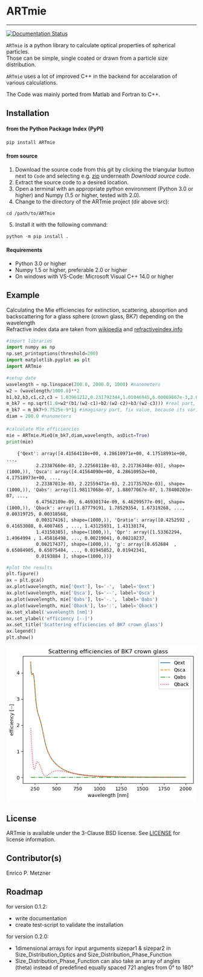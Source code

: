 # ARTmie

---

[![Documentation Status](https://readthedocs.org/projects/ARTmie/badge/?version=latest)](https://artmie.readthedocs.io/en/latest/)

`ARTmie` is a python library to calculate optical properties of spherical particles.<br>
Those can be simple, single coated or drawn from a particle size distribution.<br>

`ARTmie` uses a lot of improved C++ in the backend for accelaration of various calculations.<br>

The Code was mainly ported from Matlab and Fortran to C++.



## Installation

<h4>from the Python Package Index (PyPI)</h4>

```python
pip install ARTmie
```

<h4>from source</h4>

1) Download the source code from this git by clicking the triangular button next to `Code` and selecting e.g. [zip](https://gitlab.kit.edu/enrico.metzner/artmie/-/archive/main/artmie-main.zip) underneath *Download source code*.<br>
2) Extract the source code to a desired location.<br>
3) Open a terminal with an appropriate python environment (Python 3.0 or higher) and Numpy (1.5 or higher, tested with 2.0).<br>
4) Change to the directory of the ARTmie project (dir above src):<br>
```
cd /path/to/ARTmie
```
5) Install it with the following command:<br>
```python
python -m pip install .
```

<h4>Requirements</h4>

- Python 3.0 or higher
- Numpy 1.5 or higher, preferable 2.0 or higher
- On windows with VS-Code: Microsoft Visual C++ 14.0 or higher



## Example

Calculating the Mie efficiencies for extinction, scattering, absoprtion and backscattering for a glass sphere (crown glass, BK7) depending on the wavelength<br>
Refractive index data are taken from [wikipedia](https://en.wikipedia.org/wiki/Sellmeier_equation) and [refractiveindex.info](https://refractiveindex.info/?shelf=3d&book=glass&page=BK7">refractiveindex.info)
<br>

```python
#import libraries
import numpy as np
np.set_printoptions(threshold=200)
import matplotlib.pyplot as plt
import ARTmie
```

```python
#setup date
wavelength = np.linspace(200.0, 2000.0, 1000) #nanometers
w2 = (wavelength/1000.0)**2
b1,b2,b3,c1,c2,c3 = 1.03961212,0.231792344,1.01046945,6.00069867e-3,2.00179144e-2,103.560653
m_bk7 = np.sqrt(1.0+w2*(b1/(w2-c1)+b2/(w2-c2)+b3/(w2-c3))) #real part, from wikipedia (see above)
m_bk7 = m_bk7+9.7525e-9*1j #imaginary part, fix value, because its variability can be neglected (from refractiveindex.info see above)
diam = 200.0 #nanometers

#calculate Mie efficiencies
mie = ARTmie.MieQ(m_bk7,diam,wavelength, asDict=True)
print(mie)
```

```
    {'Qext': array([4.41564110e+00, 4.28610971e+00, 4.17518991e+00, ...,
           2.23387660e-03, 2.22560118e-03, 2.21736348e-03], shape=(1000,)), 'Qsca': array([4.41564090e+00, 4.28610952e+00, 4.17518973e+00, ...,
           2.23387013e-03, 2.22559471e-03, 2.21735702e-03], shape=(1000,)), 'Qabs': array([1.98117068e-07, 1.88077067e-07, 1.78400203e-07, ...,
           6.47562109e-09, 6.46930174e-09, 6.46299577e-09], shape=(1000,)), 'Qback': array([1.87779191, 1.78529354, 1.67319268, ..., 0.00319725, 0.00318568,
           0.00317416], shape=(1000,)), 'Qratio': array([0.4252592 , 0.41653008, 0.4007465 , ..., 1.43125931, 1.43138174,
           1.43150385], shape=(1000,)), 'Qpr': array([1.53362294, 1.4964994 , 1.45816498, ..., 0.00219041, 0.00218237,
           0.00217437], shape=(1000,)), 'g': array([0.652684  , 0.65084905, 0.65075484, ..., 0.01945852, 0.01942341,
           0.0193884 ], shape=(1000,))}
```

```python
#plot the results
plt.figure()
ax = plt.gca()
ax.plot(wavelength, mie['Qext'], ls='-',  label='Qext')
ax.plot(wavelength, mie['Qsca'], ls='--', label='Qsca')
ax.plot(wavelength, mie['Qabs'], ls='-.',  label='Qabs')
ax.plot(wavelength, mie['Qback'], ls=':', label='Qback')
ax.set_xlabel('wavelength [nm]')
ax.set_ylabel('efficiency [--]')
ax.set_title('Scattering efficiencies of BK7 crown glass')
ax.legend()
plt.show()
```

<img src="./docs/source/figures/bk7.png" width="554" alt="Plot of wavelength dependend Mie efficiencies for BK7 crown glass"/><br>



## License

ARTmie is available under the 3-Clause BSD license. See [LICENSE](./LICENSE) for license information.



## Contributor(s)

Enrico P. Metzner



## Roadmap

for version 0.1.2:
 - write documentation
 - create test-script to validate the installation

for version 0.2.0:
 - 1dimensional arrays for input arguments sizepar1 & sizepar2 in Size\_Distribution\_Optics and Size\_Distribution\_Phase\_Function
 - Size\_Distribution\_Phase\_Function can also take an array of angles (theta) instead of predefined equally spaced 721 angles from 0° to 180°
